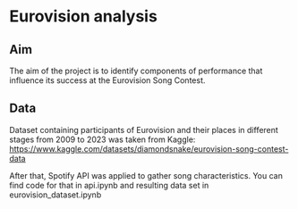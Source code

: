 # Eurovision analysis

## Aim

The aim of the project is to identify components of performance that influence its success at the Eurovision Song Contest.

## Data
Dataset containing participants of Eurovision and their places in different stages from 2009 to 2023 was taken from Kaggle: https://www.kaggle.com/datasets/diamondsnake/eurovision-song-contest-data

After that, Spotify API was applied to gather song characteristics. You can find code for that in api.ipynb and resulting data set in eurovision_dataset.ipynb
